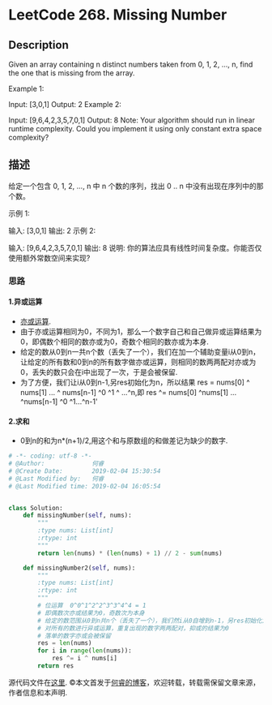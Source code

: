 # LeetCode 268. Missing Number

## Description

Given an array containing n distinct numbers taken from 0, 1, 2, ..., n, find the one that is missing from the array.

Example 1:

Input: [3,0,1]
Output: 2
Example 2:

Input: [9,6,4,2,3,5,7,0,1]
Output: 8
Note:
Your algorithm should run in linear runtime complexity. Could you implement it using only constant extra space complexity?

## 描述

给定一个包含 0, 1, 2, ..., n 中 n 个数的序列，找出 0 .. n 中没有出现在序列中的那个数。

示例 1:

输入: [3,0,1]
输出: 2
示例 2:

输入: [9,6,4,2,3,5,7,0,1]
输出: 8
说明:
你的算法应具有线性时间复杂度。你能否仅使用额外常数空间来实现?

### 思路

#### 1.异或运算
* [亦或运算](https://baike.baidu.com/item/%E5%BC%82%E6%88%96).
* 由于亦或运算相同为0，不同为1，那么一个数字自己和自己做异或运算结果为0，即偶数个相同的数亦或为0，奇数个相同的数亦或为本身.
* 给定的数从0到n一共n个数（丢失了一个），我们在加一个辅助变量i从0到n，让给定的所有数和0到n的所有数字做亦或运算，则相同的数两两配对亦或为0，丢失的数只会在i中出现了一次，于是会被保留.
* 为了方便，我们让i从0到n-1,另res初始化为n，所以结果 res = nums[0] \^ nums[1] ... \^ nums[n-1] \^0 \^1 \^ ...^n,即 res ^= nums[0] ^nums[1] ... ^nums[n-1] ^0 ^1...^n-1'
  
#### 2.求和

* 0到n的和为n\*(n+1)/2,用这个和与原数组的和做差记为缺少的数字.

```python
# -*- coding: utf-8 -*-
# @Author:             何睿
# @Create Date:        2019-02-04 15:30:54
# @Last Modified by:   何睿
# @Last Modified time: 2019-02-04 16:05:54


class Solution:
    def missingNumber(self, nums):
        """
        :type nums: List[int]
        :rtype: int
        """
        return len(nums) * (len(nums) + 1) // 2 - sum(nums)

    def missingNumber2(self, nums):
        """
        :type nums: List[int]
        :rtype: int
        """
        # 位运算  0^0^1^2^2^3^3^4^4 = 1
        # 即偶数次亦或结果为0，奇数次为本身
        # 给定的数范围从0到n共n个（丢失了一个），我们然i从0自增到n-1，另res初始化为n。
        # 对所有的数进行异或运算，重复出现的数字两两配对，抑或的结果为0
        # 落单的数字亦或会被保留
        res = len(nums)
        for i in range(len(nums)):
            res ^= i ^ nums[i]
        return res
```
源代码文件在[这里](https://github.com/ruicore/Algorithm/blob/master/Leetcode/2019-02-04-268-Missing-Number.py).
©本文首发于[何睿的博客](https://www.ruicore.cn/leetcode-268-missing-number/)，欢迎转载，转载需保留文章来源，作者信息和本声明.
